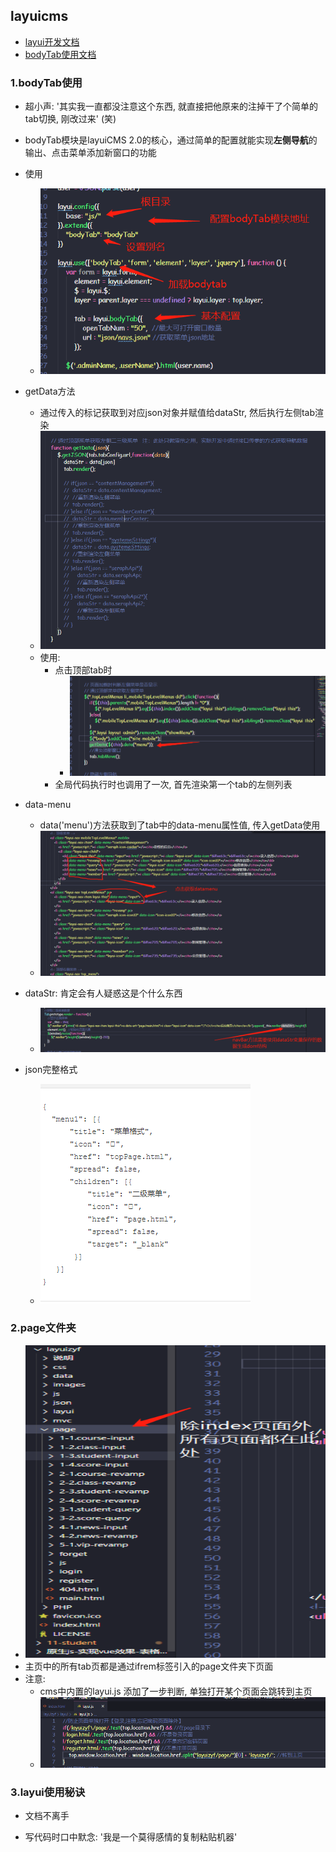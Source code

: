 ## layuicms

+ [layui开发文档](https://www.layui.com/doc/)
+ [bodyTab使用文档](http://jxweb1.jyu.edu.cn/zt312lhpy/public/layuicms/page/doc/bodyTabDoc.html)

### 1.bodyTab使用

+ 超小声: '其实我一直都没注意这个东西, 就直接把他原来的注掉干了个简单的tab切换, 刚改过来' (笑)

+ bodyTab模块是layuiCMS 2.0的核心，通过简单的配置就能实现**左侧导航**的输出、点击菜单添加新窗口的功能
+ 使用
  + ![](./imgs/bodytab.png)
+ getData方法
  + 通过传入的标记获取到对应json对象并赋值给dataStr, 然后执行左侧tab渲染
  + ![](./imgs/getData.png)
  + 使用:
    + 点击顶部tab时
      + ![](./imgs/点击tab.png)
    + 全局代码执行时也调用了一次, 首先渲染第一个tab的左侧列表
+ data-menu
  + data('menu')方法获取到了tab中的data-menu属性值, 传入getData使用
  + ![](./imgs/menu.png)

+ dataStr: 肯定会有人疑惑这是个什么东西
  + <img src="./imgs/datastr.png"/>

+ json完整格式
  +  ![](./imgs/json.png)

### 2.page文件夹

+ <img src="./imgs/page.png" style="height:500px;width:700px" />
+ 主页中的所有tab页都是通过ifrem标签引入的page文件夹下页面
+ 注意: 
  + cms中内置的layui.js 添加了一步判断, 单独打开某个页面会跳转到主页
  + ![](./imgs/lay.png)

### 3.layui使用秘诀

+ 文档不离手

+ 写代码时口中默念: '我是一个莫得感情的复制粘贴机器'

  